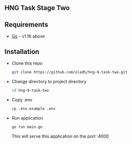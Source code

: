 
## HNG Task Stage Two

## Requirements

* [Go](https://golang.org) -  v1.16 above

## Installation

* Clone this repo

  ```bash
  git clone https://github.com/olad5/hng-9-task-two.git
  ```

* Change directory to project directory

  ```bash
  cd hng-9-task-two
  ```

* Copy .env

  ```bash
  cp .env.example .env
  ```

* Run application

  ```bash
  go run main.go
  ```

  This will serve this application on the port :4000

